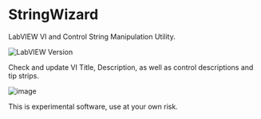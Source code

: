 # StringWizard

LabVIEW VI and Control String Manipulation Utility.

![LabVIEW Version](https://img.shields.io/badge/LabVIEW-2020%20-%23E37725.svg?})

Check and update VI Title, Description, as well as control descriptions and tip strips.

![image](https://github.com/HunterSmith0/StringWizard/assets/45018802/fe8959fb-651c-4314-b013-fb6857f71ee5)

This is experimental software, use at your own risk.
